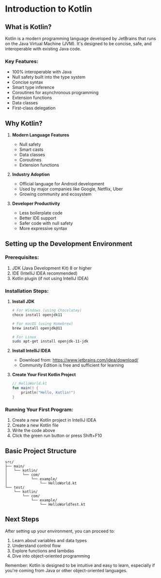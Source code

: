 # Introduction to Kotlin

## What is Kotlin?

Kotlin is a modern programming language developed by JetBrains that runs on the Java Virtual Machine (JVM). It's designed to be concise, safe, and interoperable with existing Java code.

### Key Features:
- 100% interoperable with Java
- Null safety built into the type system
- Concise syntax
- Smart type inference
- Coroutines for asynchronous programming
- Extension functions
- Data classes
- First-class delegation

## Why Kotlin?

1. **Modern Language Features**
   - Null safety
   - Smart casts
   - Data classes
   - Coroutines
   - Extension functions

2. **Industry Adoption**
   - Official language for Android development
   - Used by major companies like Google, Netflix, Uber
   - Growing community and ecosystem

3. **Developer Productivity**
   - Less boilerplate code
   - Better IDE support
   - Safer code with null safety
   - More expressive syntax

## Setting up the Development Environment

### Prerequisites:
1. JDK (Java Development Kit) 8 or higher
2. IDE (IntelliJ IDEA recommended)
3. Kotlin plugin (if not using IntelliJ IDEA)

### Installation Steps:

1. **Install JDK**
   ```bash
   # For Windows (using Chocolatey)
   choco install openjdk11
   
   # For macOS (using Homebrew)
   brew install openjdk@11
   
   # For Linux
   sudo apt-get install openjdk-11-jdk
   ```

2. **Install IntelliJ IDEA**
   - Download from: https://www.jetbrains.com/idea/download/
   - Community Edition is free and sufficient for learning

3. **Create Your First Kotlin Project**
   ```kotlin
   // HelloWorld.kt
   fun main() {
       println("Hello, Kotlin!")
   }
   ```

### Running Your First Program:

1. Create a new Kotlin project in IntelliJ IDEA
2. Create a new Kotlin file
3. Write the code above
4. Click the green run button or press Shift+F10

## Basic Project Structure

```
src/
├── main/
│   └── kotlin/
│       └── com/
│           └── example/
│               └── HelloWorld.kt
└── test/
    └── kotlin/
        └── com/
            └── example/
                └── HelloWorldTest.kt
```

## Next Steps

After setting up your environment, you can proceed to:
1. Learn about variables and data types
2. Understand control flow
3. Explore functions and lambdas
4. Dive into object-oriented programming

Remember: Kotlin is designed to be intuitive and easy to learn, especially if you're coming from Java or other object-oriented languages.
